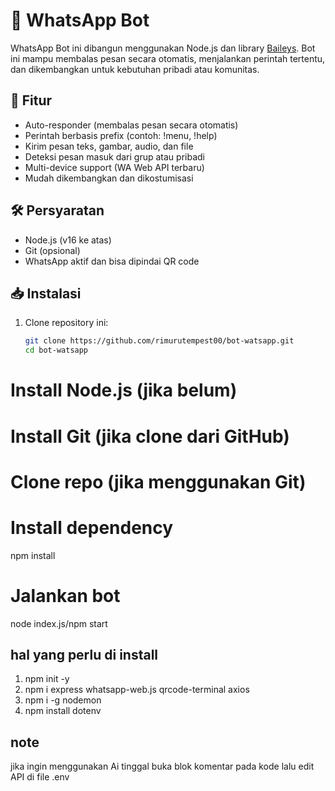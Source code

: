# 🤖 WhatsApp Bot

WhatsApp Bot ini dibangun menggunakan Node.js dan library [Baileys](https://github.com/WhiskeySockets/Baileys). Bot ini mampu membalas pesan secara otomatis, menjalankan perintah tertentu, dan dikembangkan untuk kebutuhan pribadi atau komunitas.

## 🚀 Fitur

- Auto-responder (membalas pesan secara otomatis)
- Perintah berbasis prefix (contoh: !menu, !help)
- Kirim pesan teks, gambar, audio, dan file
- Deteksi pesan masuk dari grup atau pribadi
- Multi-device support (WA Web API terbaru)
- Mudah dikembangkan dan dikostumisasi

## 🛠️ Persyaratan

- Node.js (v16 ke atas)
- Git (opsional)
- WhatsApp aktif dan bisa dipindai QR code

## 📥 Instalasi

1. Clone repository ini:
   ```bash
   git clone https://github.com/rimurutempest00/bot-watsapp.git
   cd bot-watsapp

# Install Node.js (jika belum)
# Install Git (jika clone dari GitHub)
# Clone repo (jika menggunakan Git)
# Install dependency
npm install
# Jalankan bot
node index.js/npm start

## hal yang perlu di install
1. npm init -y
2. npm i express whatsapp-web.js qrcode-terminal axios
3. npm i -g nodemon
4. npm install dotenv

## note
jika ingin menggunakan Ai tinggal buka blok komentar pada kode lalu edit API di file .env

